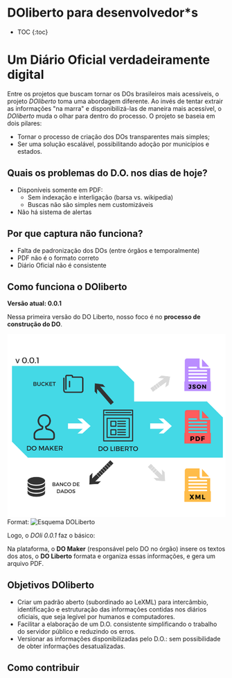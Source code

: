 ---
---
# DOliberto para desenvolvedor*s

- TOC
{:toc}

# Um Diário Oficial verdadeiramente digital
Entre os projetos que buscam tornar os DOs brasileiros mais
acessíveis, o projeto *DOliberto* toma uma abordagem diferente. Ao
invés de tentar extrair as informações "na marra" e disponibilizá-las
de maneira mais acessível, o *DOliberto* muda o olhar para dentro do processo. 
O projeto se baseia em dois pilares:

- Tornar o processo de criação dos DOs transparentes mais simples;
- Ser uma solução escalável, possibilitando adoção por municípios e estados.

## Quais os problemas do D.O. nos dias de hoje?
- Disponíveis somente em PDF:
    - Sem indexação e interligação (barsa vs. wikipedia)
    - Buscas não são simples nem customizáveis
- Não há sistema de alertas

## Por que captura não funciona?

- Falta de padronização dos DOs (entre órgãos e temporalmente)
- PDF não é o formato correto
- Diário Oficial não é consistente

## Como funciona o DOliberto

**Versão atual: 0.0.1**

Nessa primeira versão do DO Liberto, 
nosso foco é no **processo de construção do DO**. 

![Esquema DO Liberto](/images/esquema_doli.png)
Format: ![Esquema DOLiberto](url)

Logo, o *DOli 0.0.1* faz o básico: 

Na plataforma, o **DO Maker** 
(responsável pelo DO no órgão) insere os textos dos atos, 
o **DO Liberto** formata e organiza essas informações, 
e gera um arquivo PDF.


## Objetivos DOliberto

- Criar um padrão aberto (subordinado ao LeXML) para intercâmbio,
  identificação e estruturação das informações contidas nos diários
  oficiais, que seja legível por humanos e computadores.
- Facilitar a elaboração de um D.O. consistente simplificando o
  trabalho do servidor público e reduzindo os erros.
- Versionar as informações disponibilizadas pelo D.O.: sem
  possibilidade de obter informações desatualizadas.

## Como contribuir
